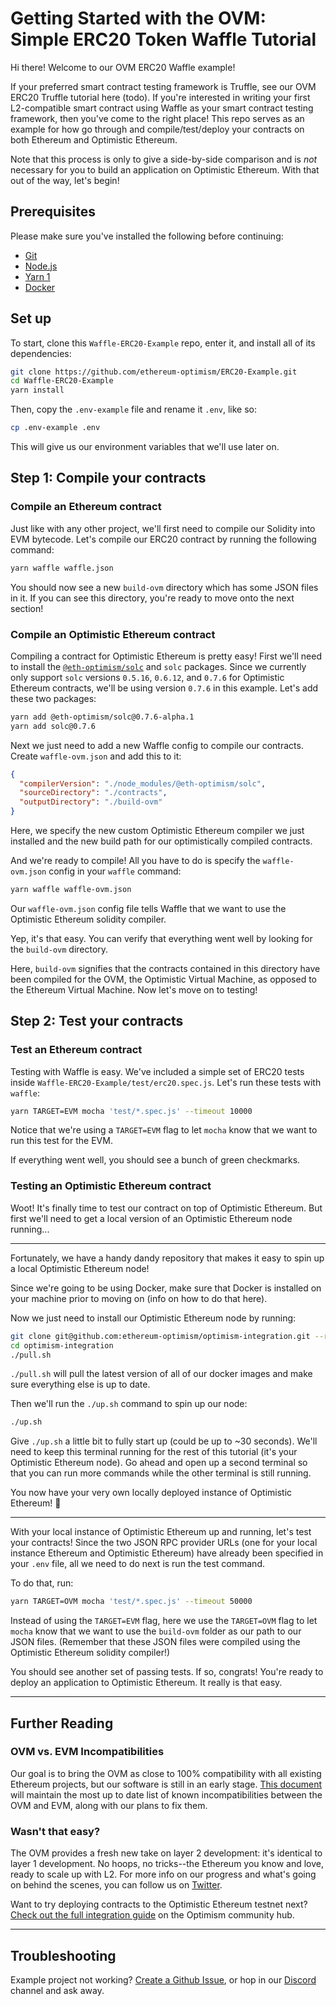 # Getting Started with the OVM: Simple ERC20 Token Waffle Tutorial

Hi there! Welcome to our OVM ERC20 Waffle example!

If your preferred smart contract testing framework is Truffle, see our OVM ERC20 Truffle tutorial here (todo).
If you're interested in writing your first L2-compatible smart contract using Waffle as your smart contract testing framework, then you've come to the right place!
This repo serves as an example for how go through and compile/test/deploy your contracts on both Ethereum and Optimistic Ethereum.

Note that this process is only to give a side-by-side comparison and is _not_ necessary for you to build an application on Optimistic Ethereum. With that out of the way, let's begin!

## Prerequisites

Please make sure you've installed the following before continuing:

- [Git](https://git-scm.com/book/en/v2/Getting-Started-Installing-Git)
- [Node.js](https://nodejs.org/en/download/)
- [Yarn 1](https://classic.yarnpkg.com/en/docs/install#mac-stable)
- [Docker](https://docs.docker.com/engine/install/)

## Set up

To start, clone this `Waffle-ERC20-Example` repo, enter it, and install all of its dependencies:

```sh
git clone https://github.com/ethereum-optimism/ERC20-Example.git
cd Waffle-ERC20-Example
yarn install
```

Then, copy the `.env-example` file and rename it `.env`, like so:

```sh
cp .env-example .env
```

This will give us our environment variables that we'll use later on.

## Step 1: Compile your contracts

### Compile an Ethereum contract

Just like with any other project, we'll first need to compile our Solidity into EVM bytecode.
Let's compile our ERC20 contract by running the following command:

```sh
yarn waffle waffle.json
```

You should now see a new `build-ovm` directory which has some JSON files in it.
If you can see this directory, you're ready to move onto the next section!

### Compile an Optimistic Ethereum contract

Compiling a contract for Optimistic Ethereum is pretty easy!
First we'll need to install the [`@eth-optimism/solc`](https://www.npmjs.com/package/@eth-optimism/solc) and `solc` packages.
Since we currently only support `solc` versions `0.5.16`, `0.6.12`, and `0.7.6` for Optimistic Ethereum contracts, we'll be using version `0.7.6` in this example.
Let's add these two packages:

```sh
yarn add @eth-optimism/solc@0.7.6-alpha.1
yarn add solc@0.7.6
```

Next we just need to add a new Waffle config to compile our contracts. Create `waffle-ovm.json` and add this to it:

```json
{
  "compilerVersion": "./node_modules/@eth-optimism/solc",
  "sourceDirectory": "./contracts",
  "outputDirectory": "./build-ovm"
}
```

Here, we specify the new custom Optimistic Ethereum compiler we just installed and the new build path for our optimistically compiled contracts.

And we're ready to compile! All you have to do is specify the `waffle-ovm.json` config in your `waffle` command:

```sh
yarn waffle waffle-ovm.json
```

Our `waffle-ovm.json` config file tells Waffle that we want to use the Optimistic Ethereum solidity compiler.

Yep, it's that easy. You can verify that everything went well by looking for the `build-ovm` directory.

Here, `build-ovm` signifies that the contracts contained in this directory have been compiled for the OVM, the Optimistic Virtual Machine, as opposed to the Ethereum Virtual Machine. Now let's move on to testing!

## Step 2: Test your contracts

### Test an Ethereum contract

Testing with Waffle is easy. We've included a simple set of ERC20 tests inside `Waffle-ERC20-Example/test/erc20.spec.js`. Let's run these tests with `waffle`:

```sh
yarn TARGET=EVM mocha 'test/*.spec.js' --timeout 10000
```

Notice that we're using a `TARGET=EVM` flag to let `mocha` know that we want to run this test for the EVM.

If everything went well, you should see a bunch of green checkmarks.

### Testing an Optimistic Ethereum contract

Woot! It's finally time to test our contract on top of Optimistic Ethereum.
But first we'll need to get a local version of an Optimistic Ethereum node running...

-------

Fortunately, we have a handy dandy repository that makes it easy to spin up a local Optimistic Ethereum node!

Since we're going to be using Docker, make sure that Docker is installed on your machine prior to moving on (info on how to do that here).

Now we just need to install our Optimistic Ethereum node by running:

```sh
git clone git@github.com:ethereum-optimism/optimism-integration.git --recurse-submodules
cd optimism-integration
./pull.sh
```

`./pull.sh` will pull the latest version of all of our docker images and make sure everything else is up to date.

Then we'll run the `./up.sh` command to spin up our node:

```sh
./up.sh
```

Give `./up.sh` a little bit to fully start up (could be up to ~30 seconds).
We'll need to keep this terminal running for the rest of this tutorial (it's your Optimistic Ethereum node). Go ahead and open up a second terminal so that you can run more commands while the other terminal is still running.

You now have your very own locally deployed instance of Optimistic Ethereum! 🙌

-------

With your local instance of Optimistic Ethereum up and running, let's test your contracts! Since the two JSON RPC provider URLs (one for your local instance Ethereum and Optimistic Ethereum) have already been specified in your `.env` file, all we need to do next is run the test command.

To do that, run:

```sh
yarn TARGET=OVM mocha 'test/*.spec.js' --timeout 50000
```

Instead of using the `TARGET=EVM` flag, here we use the `TARGET=OVM` flag to let `mocha` know that we want to use the `build-ovm` folder as our path to our JSON files.
(Remember that these JSON files were compiled using the Optimistic Ethereum solidity compiler!)

You should see another set of passing tests. If so, congrats!
You're ready to deploy an application to Optimistic Ethereum.
It really is that easy.

------

## Further Reading

### OVM vs. EVM Incompatibilities

Our goal is to bring the OVM as close to 100% compatibility with all existing Ethereum projects, but our software is still in an early stage. [This document](https://hackmd.io/elr0znYORiOMSTtfPJVAaA) will maintain the most up to date list of known incompatibilities between the OVM and EVM, along with our plans to fix them.

### Wasn't that easy?

The OVM provides a fresh new take on layer 2 development: it's identical to layer 1 development.
No hoops, no tricks--the Ethereum you know and love, ready to scale up with L2.
For more info on our progress and what's going on behind the scenes, you can follow us on [Twitter](https://twitter.com/optimismPBC).

Want to try deploying contracts to the Optimistic Ethereum testnet next? [Check out the full integration guide](https://community.optimism.io/docs/developers/integration.html) on the Optimism community hub.

------

## Troubleshooting

Example project not working? [Create a Github Issue](https://github.com/ethereum-optimism/ERC20-Example/issues), or hop in our [Discord](https://discordapp.com/invite/jrnFEvq) channel and ask away.
